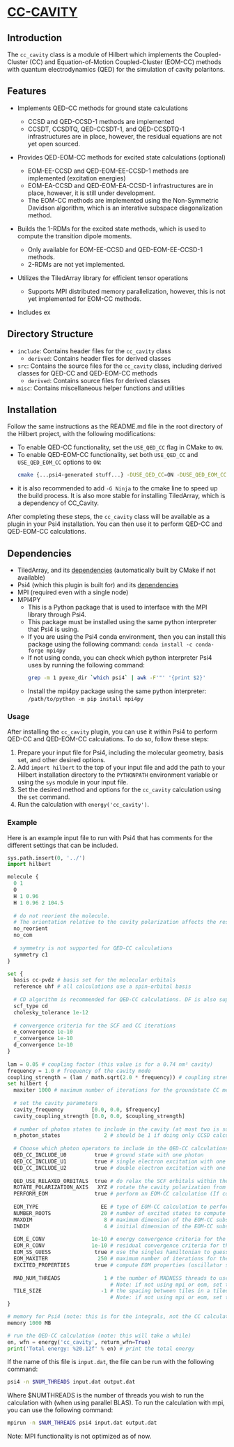 # [CC-CAVITY](#CC-CAVITY)


## Introduction
The `cc_cavity` class is a module of Hilbert which implements the Coupled-Cluster (CC) and 
Equation-of-Motion Coupled-Cluster (EOM-CC) methods with quantum electrodynamics (QED) for the simulation of cavity polaritons.

## Features

- Implements QED-CC methods for ground state calculations
  - CCSD and QED-CCSD-1 methods are implemented
  - CCSDT, CCSDTQ, QED-CCSDT-1, and QED-CCSDTQ-1 infrastructures are in place, however, the residual equations are not yet open sourced.


- Provides QED-EOM-CC methods for excited state calculations (optional)
  - EOM-EE-CCSD and QED-EOM-EE-CCSD-1 methods are implemented (excitation energies)
  - EOM-EA-CCSD and QED-EOM-EA-CCSD-1 infrastructures are in place, however, it is still under development.
  - The EOM-CC methods are implemented using the Non-Symmetric Davidson algorithm, which is an interative subspace diagonalization method.
- Builds the 1-RDMs for the excited state methods, which is used to compute the transition dipole moments.
  - Only available for EOM-EE-CCSD and QED-EOM-EE-CCSD-1 methods.
  - 2-RDMs are not yet implemented.

- Utilizes the TiledArray library for efficient tensor operations
  - Supports MPI distributed memory parallelization, however, this is not yet implemented for EOM-CC methods.
- Includes ex

## Directory Structure

- `include`: Contains header files for the `cc_cavity` class
  - `derived`: Contains header files for derived classes
- `src`: Contains the source files for the `cc_cavity` class, including derived classes for QED-CC and QED-EOM-CC methods
    - `derived`: Contains source files for derived classes
- `misc`: Contains miscellaneous helper functions and utilities

## Installation

Follow the same instructions as the README.md file in the root directory of the Hilbert project, 
with the following modifications:

- To enable QED-CC functionality, set the `USE_QED_CC` flag in CMake to `ON`. 
- To enable QED-EOM-CC functionality, set both `USE_QED_CC` and `USE_QED_EOM_CC` options to `ON`:
  ``` bash
  cmake {...psi4-generated stuff...} -DUSE_QED_CC=ON -DUSE_QED_EOM_CC=ON -Bobjdir -DCMAKE_INSTALL_PREFIX=path_to_hilbert_top_dir
  ```
- it is also recommended to add `-G Ninja` to the cmake line to speed up the build process. 
  It is also more stable for installing TiledArray, which is a dependency of CC_Cavity.

After completing these steps, the `cc_cavity` class will be available as a plugin in your Psi4 installation. You can then use it to perform QED-CC and QED-EOM-CC calculations.

## Dependencies

- TiledArray, and its [dependencies](https://github.com/ValeevGroup/tiledarray/blob/master/INSTALL.md#prerequisites) (automatically built by CMake if not available)
- Psi4 (which this plugin is built for) and its [dependencies](https://psicode.org/psi4manual/master/build_planning.html#faq-coredepend)
- MPI (required even with a single node)
- MPI4PY
  - This is a Python package that is used to interface with the MPI library through Psi4.
  - This package must be installed using the same python interpreter that Psi4 is using.
  - If you are using the Psi4 conda environment, then you can install this package using the following command:
  `conda install -c conda-forge mpi4py`
  - If not using conda, you can check which python interpreter Psi4 uses by running the following command:
    ``` bash
    grep -m 1 pyexe_dir `which psi4` | awk -F'"' '{print $2}'
    ```
  - Install the mpi4py package using the same python interpreter:
  `/path/to/python -m pip install mpi4py`

### Usage

After installing the `cc_cavity` plugin, you can use it within Psi4 to perform QED-CC and QED-EOM-CC calculations. To do so, follow these steps:

1. Prepare your input file for Psi4, including the molecular geometry, basis set, and other desired options. 
2. Add `import hilbert` to the top of your input file and add the path to your Hilbert installation directory to the `PYTHONPATH` environment variable or using the `sys` module in your input file.
3. Set the desired method and options for the `cc_cavity` calculation using the `set` command.
4. Run the calculation with `energy('cc_cavity')`.

### Example
Here is an example input file to run with Psi4 that has comments for the different settings that can be included.

``` python
sys.path.insert(0, '../')
import hilbert

molecule {
  0 1
  O
  H 1 0.96
  H 1 0.96 2 104.5
  
  # do not reorient the molecule.
  # The orientation relative to the cavity polarization affects the result
  no_reorient 
  no_com
  
  # symmetry is not supported for QED-CC calculations
  symmetry c1
}

set {
  basis cc-pvdz # basis set for the molecular orbitals
  reference uhf # all calculations use a spin-orbital basis
  
  # CD algorithm is recommended for QED-CC calculations. DF is also supported, but not PK. 
  scf_type cd 
  cholesky_tolerance 1e-12
  
  # convergence criteria for the SCF and CC iterations
  e_convergence 1e-10
  r_convergence 1e-10
  d_convergence 1e-10       
}
 
lam = 0.05 # coupling factor (this value is for a 0.74 nm³ cavity)
frequency = 1.0 # frequency of the cavity mode
coupling_strength = (lam / math.sqrt(2.0 * frequency)) # coupling strength
set hilbert {
  maxiter 1000 # maximum number of iterations for the groundstate CC methods
  
  # set the cavity parameters
  cavity_frequency         [0.0, 0.0, $frequency]
  cavity_coupling_strength [0.0, 0.0, $coupling_strength]
  
  # number of photon states to include in the cavity (at most two is supported for QED-CC)
  n_photon_states              2 # should be 1 if doing only CCSD calculations
  
  # Choose which photon operators to include in the QED-CC calculations
  QED_CC_INCLUDE_U0         true # ground state with one photon
  QED_CC_INCLUDE_U1         true # single electron excitation with one photon
  QED_CC_INCLUDE_U2         true # double electron excitation with one photon
  
  QED_USE_RELAXED_ORBITALS  true # do relax the SCF orbitals within the cavity
  ROTATE_POLARIZATION_AXIS   XYZ # rotate the cavity polarization from the XYZ axis to ZXY, or YZX.
  PERFORM_EOM               true # perform an EOM-CC calculation (If compiled with USE_QED_EOM_CC=ON)
  
  EOM_TYPE                    EE # type of EOM-CC calculation to perform (EE or EA)
  NUMBER_ROOTS                20 # number of excited states to compute
  MAXDIM                       8 # maximum dimension of the EOM-CC subspace (multiplied by NUMBER_ROOTS)
  INDIM                        4 # initial dimension of the EOM-CC subspace (multiplied by NUMBER_ROOTS)
  
  EOM_E_CONV               1e-10 # energy convergence criteria for the EOM-CC iterations
  EOM_R_CONV               1e-10 # residual convergence criteria for the EOM-CC iterations
  EOM_SS_GUESS              true # use the singles hamiltonian to guess the EOM-CC subspace
  EOM_MAXITER                250 # maximum number of iterations for the EOM-CC iterations
  EXCITED_PROPERTIES        true # compute EOM properties (oscillator strengths, transition dipole moments, etc.)
  
  MAD_NUM_THREADS              1 # the number of MADNESS threads to use with mpirun 
                                 # Note: if not using mpi or eom, set this to 1 for best performance
  TILE_SIZE                   -1 # the spacing between tiles in a tiledarray (-1 places all data on a single tile)
                                 # Note: if not using mpi or eom, set this to -1 for best performance
}

# memory for Psi4 (note: this is for the integrals, not the CC calculation which does not restrict memory usage)
memory 1000 MB

# run the QED-CC calculation (note: this will take a while)
en, wfn = energy('cc_cavity', return_wfn=True)
print('Total energy: %20.12f' % en) # print the total energy
```

If the name of this file is `input.dat`, the file can be run with the following command:
``` bash
psi4 -n $NUM_THREADS input.dat output.dat
```

Where $NUMTHREADS is the number of threads you wish to run the calculation with (when using parallel BLAS).
To run the calculation with mpi, you can use the following command:
``` bash
mpirun -n $NUM_THREADS psi4 input.dat output.dat
```
Note: MPI functionality is not optimized as of now.